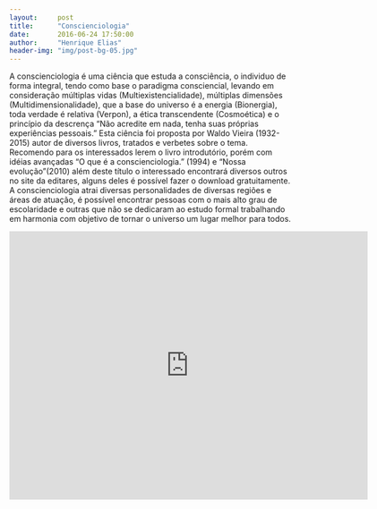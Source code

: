 ```yaml
---
layout:     post
title:      "Conscienciologia"
date:       2016-06-24 17:50:00
author:     "Henrique Elias"
header-img: "img/post-bg-05.jpg"
---
```


<p>
A conscienciologia é uma ciência que estuda a consciência, o individuo de forma integral, tendo como base o paradigma consciencial, levando em consideração múltiplas vidas (Multiexistencialidade), múltiplas dimensões (Multidimensionalidade), que a base do universo é a energia (Bionergia), toda verdade é relativa (Verpon), a ética transcendente (Cosmoética) e o princípio da descrença “Não acredite em nada, tenha suas próprias experiências pessoais.”   
Esta ciência foi proposta por Waldo Vieira (1932-2015) autor de diversos livros, tratados e verbetes sobre o tema. Recomendo para os interessados lerem o livro introdutório, porém com idéias avançadas “O que é a conscienciologia.” (1994) e “Nossa evolução”(2010) além deste título o interessado encontrará diversos outros no site da editares, alguns deles é possível fazer o download gratuitamente. 
A conscienciologia atrai diversas personalidades de diversas regiões e áreas de atuação, é possível encontrar pessoas com o mais alto grau de escolaridade e outras que não se dedicaram ao estudo formal trabalhando em harmonia com objetivo de tornar o  universo um lugar melhor para todos.<p>

<iframe width="640" height="480" src="https://www.youtube.com/embed/dDG1JhfLWxs?rel=0&amp;controls=0" frameborder="0" allowfullscreen></iframe>
